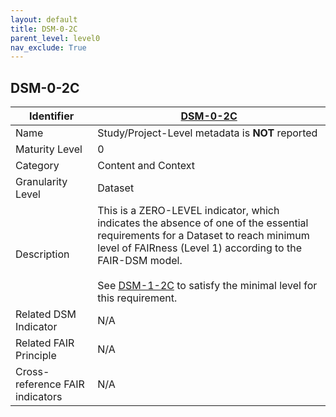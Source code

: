 ```yaml
---
layout: default
title: DSM-0-2C
parent_level: level0
nav_exclude: True
---
```


## DSM-0-2C

| Identifier | [DSM-0-2C](https://github.com/FAIRplus/Data-Maturity/blob/master/docs/_indicators/DSM-0-2C.md) |
| --------- | ----------|
| Name | Study/Project-Level metadata is **NOT** reported |
| Maturity Level | 0 |
| Category | Content and Context |
| Granularity Level | Dataset |
| Description | This is a ZERO-LEVEL indicator, which indicates the absence of one of the essential requirements for a Dataset to reach minimum level of FAIRness (Level 1) according to the FAIR-DSM model. <br><br> See [DSM-1-2C](https://fairplus.github.io/Data-Maturity/docs/Indicators/#DSM-1-2C) to satisfy the minimal level for this requirement. |
| Related DSM Indicator| N/A |
| Related FAIR Principle | N/A |
| Cross-reference FAIR indicators | N/A |
